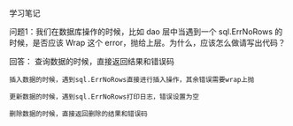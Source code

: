 学习笔记

问题1：我们在数据库操作的时候，比如 dao 层中当遇到一个 sql.ErrNoRows 的时候，是否应该 Wrap 这个 error，抛给上层。为什么，应该怎么做请写出代码？

回答：
    查询数据的时候，直接返回结果和错误码

    插入数据的时候，遇到sql.ErrNoRows直接进行插入操作，其余错误需要wrap上抛

    更新数据的时候，遇到sql.ErrNoRows打印日志，错误设置为空

    删除数据的时候，直接返回删除的结果和错误码